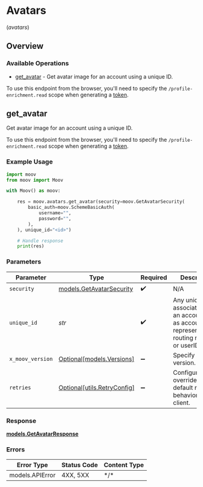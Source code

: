 # Avatars
(*avatars*)

## Overview

### Available Operations

* [get_avatar](#get_avatar) - Get avatar image for an account using a unique ID.    

To use this endpoint from the browser, you'll need to specify the `/profile-enrichment.read` scope when generating a [token](https://docs.moov.io/api/authentication/access-tokens/).

## get_avatar

Get avatar image for an account using a unique ID.    

To use this endpoint from the browser, you'll need to specify the `/profile-enrichment.read` scope when generating a [token](https://docs.moov.io/api/authentication/access-tokens/).

### Example Usage

```python
import moov
from moov import Moov

with Moov() as moov:

    res = moov.avatars.get_avatar(security=moov.GetAvatarSecurity(
        basic_auth=moov.SchemeBasicAuth(
            username="",
            password="",
        ),
    ), unique_id="<id>")

    # Handle response
    print(res)

```

### Parameters

| Parameter                                                                                                | Type                                                                                                     | Required                                                                                                 | Description                                                                                              |
| -------------------------------------------------------------------------------------------------------- | -------------------------------------------------------------------------------------------------------- | -------------------------------------------------------------------------------------------------------- | -------------------------------------------------------------------------------------------------------- |
| `security`                                                                                               | [models.GetAvatarSecurity](../../models/getavatarsecurity.md)                                            | :heavy_check_mark:                                                                                       | N/A                                                                                                      |
| `unique_id`                                                                                              | *str*                                                                                                    | :heavy_check_mark:                                                                                       | Any unique ID associated with an account such as accountID, representativeID, routing number, or userID. |
| `x_moov_version`                                                                                         | [Optional[models.Versions]](../../models/versions.md)                                                    | :heavy_minus_sign:                                                                                       | Specify an API version.                                                                                  |
| `retries`                                                                                                | [Optional[utils.RetryConfig]](../../models/utils/retryconfig.md)                                         | :heavy_minus_sign:                                                                                       | Configuration to override the default retry behavior of the client.                                      |

### Response

**[models.GetAvatarResponse](../../models/getavatarresponse.md)**

### Errors

| Error Type      | Status Code     | Content Type    |
| --------------- | --------------- | --------------- |
| models.APIError | 4XX, 5XX        | \*/\*           |